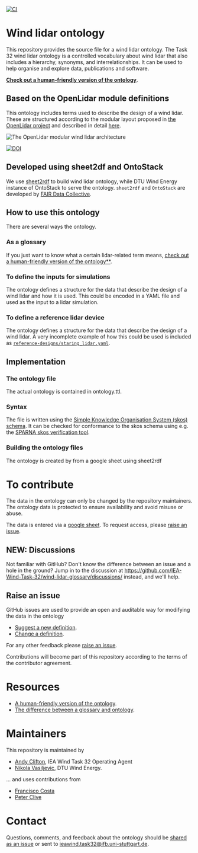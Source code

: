 [![CI](https://github.com/IEA-Wind-Task-32/wind-lidar-glossary/workflows/Sheet2RDF/badge.svg)](https://github.com/IEA-Wind-Task-32/wind-lidar-glossary/actions?query=workflow%3ASheet2RDF)

# Wind lidar ontology
This repository provides the source file for a wind lidar ontology. The Task 32 wind lidar ontology is a controlled vocabulary about wind lidar that also includes a hierarchy, synonyms, and interrelationships. It can be used to help organise and explore data, publications and software.

[**Check out a human-friendly version of the ontology**](http://vocab.ieawindtask32.org/wind-lidar-ontology/).


## Based on the OpenLidar module definitions
This ontology includes terms used to describe the design of a wind lidar. These are structured according to the modular layout proposed in [the OpenLidar project](https://doi.org/10.5281/zenodo.3414197) and described in detail [here](https://github.com/e-WindLidar/OpenLidarModuleDefinitions/).

![The OpenLidar modular wind lidar architecture](https://github.com/e-WindLidar/OpenLidarModuleDefinitions/blob/master/OpenLidarModules.png)

[![DOI](https://zenodo.org/badge/DOI/10.5281/zenodo.3414197.svg)](https://doi.org/10.5281/zenodo.3414197)

## Developed using sheet2df and OntoStack
We use [sheet2rdf](https://github.com/fair-data-collective/sheet2rdf) to build wind lidar ontology, while DTU Wind Energy instance of OntoStack to serve the ontology. `sheet2rdf` and `OntoStack` are developed by [FAIR Data Collective](https://dk.linkedin.com/company/fair-data-collective).


## How to use this ontology
There are several ways the ontology.

### As a glossary
If you just want to know what a certain lidar-related term means, [check out a human-friendly version of the ontology**](http://vocab.ieawindtask32.org/ontolidar/en/).

### To define the inputs for simulations
The ontology defines a structure for the data that describe the design of a wind lidar and how it is used. This could be encoded in a YAML file and used as the input to a lidar simulation.

### To define a reference lidar device
The ontology defines a structure for the data that describe the design of a wind lidar. A very incomplete example of how this could be used is included as [`reference-designs/staring_lidar.yaml`](https://github.com/IEA-Wind-Task-32/wind-lidar-glossary/blob/main/reference-designs/staring_lidar.yml).

## Implementation

### The ontology file
The actual ontology is contained in ontology.ttl.

### Syntax
The file is written using the [Simple Knowledge Organisation System (skos) schema](https://www.w3.org/2009/08/skos-reference/skos.html). It can be checked for conformance to the skos schema using e.g. the [SPARNA skos verification tool](https://labs.sparna.fr/skos-testing-tool/test?url=https://raw.githubusercontent.com/IEA-Wind-Task-32/wind-lidar-glossary/main/glossary.ttl&rules=anr,chr,dcc,dlv,el,hr,husv,ilc,ipl,ml,mri,ncl,oc,oilt,ol,otc,rc,rrc,strc,tchbc,uc,ucil,urc,usr&format=html).

### Building the ontology files
The ontology is created by from a google sheet using sheet2rdf

# To contribute
The data in the ontology can only be changed by the repository maintainers. The ontology data is protected to ensure availability and avoid misuse or abuse.

The data is entered via a [google sheet](https://docs.google.com/spreadsheets/d/1rC2bugsJzRpuINqbVKR7GO1xNHPvzUvrKEz-75MNdXY/edit?usp=sharing). To request access, please [raise an issue](https://github.com/IEA-Wind-Task-32/wind-lidar-glossary/issues/).

## NEW: Discussions
Not familiar with GitHub? Don't know the difference between an issue and a hole in the ground? Jump in to the discussion at https://github.com/IEA-Wind-Task-32/wind-lidar-glossary/discussions/ instead, and we'll help.

## Raise an issue
GitHub issues are used to provide an open and auditable way for modifying the data in the ontology
- [Suggest a new definition](https://github.com/IEA-Wind-Task-32/wind-lidar-glossary/issues/new?assignees=&labels=&template=new-definition.md&title=%5BNew+definition%5D).
- [Change a definition](https://github.com/IEA-Wind-Task-32/wind-lidar-glossary/issues/new?assignees=&labels=&template=change-definition.md&title=%5BChange+a+definition%5D).

For any other feedback please [raise an issue](https://github.com/IEA-Wind-Task-32/wind-lidar-glossary/issues/new?assignees=&labels=&template=new-definition.md&title=%5BNew+definition%5D).

Contributions will become part of this repository according to the terms of the contributor agreement.

# Resources
- [A human-friendly version of the ontology](http://vocab.ieawindtask32.org/ontolidar/en/).
- [The difference between a glossary and ontology](https://asistdl.onlinelibrary.wiley.com/doi/epdf/10.1002/bult.2013.1720390211).


# Maintainers
This repository is maintained by
- [Andy Clifton](https://github.com/andyclifton), IEA Wind Task 32 Operating Agent
- [Nikola Vasiljevic](https://github.com/niva83), DTU Wind Energy.

... and uses contributions from
- [Francisco Costa](https://github.com/pacocosta)
- [Peter Clive]()


# Contact
Questions, comments, and feedback about the ontology should be [shared as an issue](https://github.com/IEA-Wind-Task-32/wind-lidar-glossary/issues/new/choose) or sent to ieawind.task32@ifb.uni-stuttgart.de.
